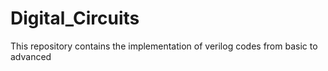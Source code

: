 # Digital_Circuits
This repository contains the implementation of verilog codes from basic to advanced
